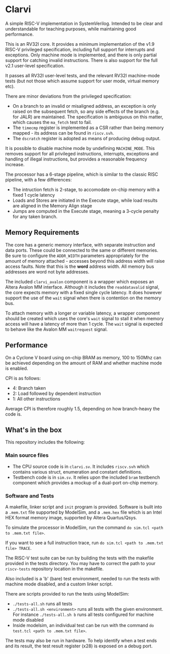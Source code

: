 # Clarvi

A simple RISC-V implementation in SystemVerilog. Intended to be clear and understandable for teaching purposes, while maintaining good performance.

This is an RV32I core. It provides a minimum implementation of the v1.9 RISC-V privileged specification, including full support for interrupts and exceptions.
Only machine mode is implemented, and there is only partial support for catching invalid instructions.
There is also support for the full v2.1 user-level specification.

It passes all RV32I user-level tests, and the relevant RV32I machine-mode tests (but not those which assume support for user mode, virtual memory etc).

There are minor deviations from the privileged specification:
- On a branch to an invalid or misaligned address, an exception is only raised on the subsequent fetch, so any side effects of the branch (e.g. for JALR) are maintained.
  The specification is ambiguous on this matter, which causes the `ma_fetch` test to fail.
- The `timecmp` register is implemented as a CSR rather than being memory mapped - its address can be found in `riscv.svh`.
- The `dscratch` register is adopted as means of producing debug output.

It is possible to disable machine mode by undefining `MACHINE_MODE`. This removes support for all privileged instructions, interrupts, exceptions and handling of illegal instructions, but provides a reasonable frequency increase.

The processor has a 6-stage pipeline, which is similar to the classic RISC pipeline, with a few differences:
- The intruction fetch is 2-stage, to accomodate on-chip memory with a fixed 1 cycle latency
- Loads and Stores are initiated in the Execute stage, while load results are aligned in the Memory Align stage
- Jumps are computed in the Execute stage, meaning a 3-cycle penalty for any taken branch.


## Memory Requirements

The core has a generic memory interface, with separate instruction and data ports. These could be connected to the same or different memories. Be sure to configure the `ADDR_WIDTH` parameters appropriately for the amount of memory attached - accesses beyond this address width will raise access faults. Note that this is the **word** address width. All memory bus addresses are word not byte addresses.

The included `clarvi_avalon` component is a wrapper which exposes an Altera Avalon MM interface. Although it includes the `readdatavalid` signal, the core expects memory with a fixed single cycle latency. It does however support the use of the `wait` signal when there is contention on the memory bus.

To attach memory with a longer or variable latency, a wrapper component should be created which uses the core's `wait` signal to stall it when memory access will have a latency of more than 1 cycle. The `wait` signal is expected to behave like the Avalon MM `waitrequest` signal.


## Performance

On a Cyclone V board using on-chip BRAM as memory, 100 to 150Mhz can be achieved depending on the amount of RAM and whether machine mode is enabled.

CPI is as follows:

- 4: Branch taken
- 2: Load followed by dependent instruction
- 1: All other instructions

Average CPI is therefore roughly 1.5, depending on how branch-heavy the code is.


## What's in the box

This repository includes the following:

### Main source files

- The CPU source code is in `clarvi.sv`. It includes `riscv.svh` which contains various struct, enumeration and constant definitions.
- Testbench code is in `sim.sv`. It relies upon the included `bram` testbench component which provides a mockup of a dual-port on-chip memory.

### Software and Tests

A makefile, linker script and `init` program is provided. Software is built into a `.mem.txt` file supported by ModelSim, and a `.mem.hex` file which is an Intel HEX format memory image, supported by Altera Quartus/Qsys.

To simulate the processor in ModelSim, run the command `do sim.tcl <path to .mem.txt file>`.

If you want to see a full instruction trace, run `do sim.tcl <path to .mem.txt file> TRACE`.

The RISC-V test suite can be run by building the tests with the makefile provided in the tests directory.
You may have to correct the path to your `riscv-tests` repository location in the makefile.

Also included is a 'b' (bare) test environment, needed to run the tests with machine mode disabled, and a custom linker script.

There are scripts provided to run the tests using ModelSim:
- `./tests-all.sh` runs all tests
- `./tests-all.sh <environment>` runs all tests with the given environment. For instance `./tests-all.sh b` runs all tests configured for machine mode disabled
- Inside modelsim, an individual test can be run with the command `do test.tcl <path to .mem.txt file>`.

The tests may also be run in hardware. To help identify when a test ends and its result, the test result register (x28) is exposed on a debug port.
